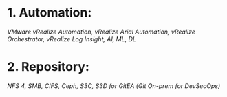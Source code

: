 # 1. Automation:
*VMware vRealize Automation, vRealize Arial Automation, vRealize Orchestrator, vRealize Log Insight, AI, ML, DL*

# 2. Repository:
*NFS 4, SMB, CIFS, Ceph, S3C, S3D for GitEA (Git On-prem for DevSecOps)*

